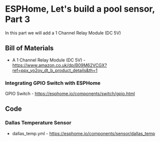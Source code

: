 # ESPHome, Let's build a pool sensor, Part 3

In this part we will add a 1 Channel Relay Module (DC 5V)

## Bill of Materials
- A 1 Channel Relay Module (DC 5V) - https://www.amazon.co.uk/dp/B09M62VCGX?ref=ppx_yo2ov_dt_b_product_details&th=1

### Integrating GPIO Switch with ESPHome
GPIO Switch - https://esphome.io/components/switch/gpio.html

## Code
### Dallas Temperature Sensor
- dallas_temp.yml - https://esphome.io/components/sensor/dallas_temp

